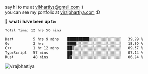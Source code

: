 say hi to me at [vlbhartiya@gmail.com](mailto:vlbhartiya@gmail.com) :)<br/>
you can see my portfolio at [virajbhartiya.com](https://virajbhartiya.com) :D<br/>


🚀 **what i have been up to:**

<!--START_SECTION:waka-->

```txt
Total Time: 12 hrs 50 mins

Dart         5 hrs 9 mins    ██████████░░░░░░░░░░░░░░░   39.99 %
Go           2 hrs           ████░░░░░░░░░░░░░░░░░░░░░   15.59 %
C++          1 hr 12 mins    ██▒░░░░░░░░░░░░░░░░░░░░░░   09.37 %
TypeScript   57 mins         ██░░░░░░░░░░░░░░░░░░░░░░░   07.44 %
Rust         48 mins         █▓░░░░░░░░░░░░░░░░░░░░░░░   06.24 %
```

<!--END_SECTION:waka-->

<p align="left"> <img src="https://komarev.com/ghpvc/?username=virajbhartiya&color=blue" alt="virajbhartiya" /> </p>
